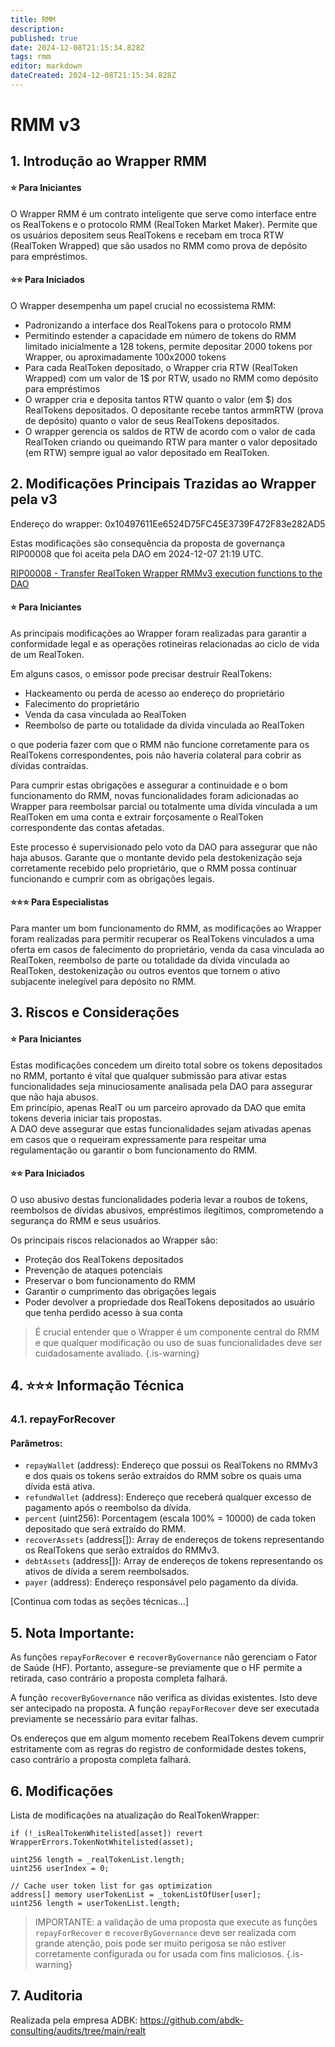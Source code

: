 ```yaml
---
title: RMM
description: 
published: true
date: 2024-12-08T21:15:34.828Z
tags: rmm
editor: markdown
dateCreated: 2024-12-08T21:15:34.828Z
---
```


# **RMM v3**

## **1. Introdução ao Wrapper RMM**

#### **⭐ Para Iniciantes**

O Wrapper RMM é um contrato inteligente que serve como interface entre os RealTokens e o protocolo RMM (RealToken Market Maker). Permite que os usuários depositem seus RealTokens e recebam em troca RTW (RealToken Wrapped) que são usados no RMM como prova de depósito para empréstimos.

#### **⭐⭐ Para Iniciados**

O Wrapper desempenha um papel crucial no ecossistema RMM:

- Padronizando a interface dos RealTokens para o protocolo RMM
- Permitindo estender a capacidade em número de tokens do RMM limitado inicialmente a 128 tokens, permite depositar 2000 tokens por Wrapper, ou aproximadamente 100x2000 tokens
- Para cada RealToken depositado, o Wrapper cria RTW (RealToken Wrapped) com um valor de 1$ por RTW, usado no RMM como depósito para empréstimos
- O wrapper cria e deposita tantos RTW quanto o valor (em $) dos RealTokens depositados.
  O depositante recebe tantos armmRTW (prova de depósito) quanto o valor de seus RealTokens depositados.
- O wrapper gerencia os saldos de RTW de acordo com o valor de cada RealToken criando ou queimando RTW para manter o valor depositado (em RTW) sempre igual ao valor depositado em RealToken.

## **2. Modificações Principais Trazidas ao Wrapper pela v3**

Endereço do wrapper: 0x10497611Ee6524D75FC45E3739F472F83e282AD5

Estas modificações são consequência da proposta de governança RIP00008 que foi aceita pela DAO em 2024-12-07 21:19 UTC.

[RIP00008 - Transfer RealToken Wrapper RMMv3 execution functions to the DAO](https://www.tally.xyz/gov/realtoken-ecosystem-governance/proposal/4412019256781079844728885554420538992900805587725535743224739658055634526928)

#### **⭐ Para Iniciantes**

As principais modificações ao Wrapper foram realizadas para garantir a conformidade legal e as operações rotineiras relacionadas ao ciclo de vida de um RealToken.

Em alguns casos, o emissor pode precisar destruir RealTokens:

- Hackeamento ou perda de acesso ao endereço do proprietário
- Falecimento do proprietário
- Venda da casa vinculada ao RealToken
- Reembolso de parte ou totalidade da dívida vinculada ao RealToken

o que poderia fazer com que o RMM não funcione corretamente para os RealTokens correspondentes, pois não haveria colateral para cobrir as dívidas contraídas.

Para cumprir estas obrigações e assegurar a continuidade e o bom funcionamento do RMM, novas funcionalidades foram adicionadas ao Wrapper para reembolsar parcial ou totalmente uma dívida vinculada a um RealToken em uma conta e extrair forçosamente o RealToken correspondente das contas afetadas.

Este processo é supervisionado pelo voto da DAO para assegurar que não haja abusos.
Garante que o montante devido pela destokenização seja corretamente recebido pelo proprietário, que o RMM possa continuar funcionando e cumprir com as obrigações legais.

#### **⭐⭐⭐ Para Especialistas**

Para manter um bom funcionamento do RMM, as modificações ao Wrapper foram realizadas para permitir recuperar os RealTokens vinculados a uma oferta em casos de falecimento do proprietário, venda da casa vinculada ao RealToken, reembolso de parte ou totalidade da dívida vinculada ao RealToken, destokenização ou outros eventos que tornem o ativo subjacente inelegível para depósito no RMM.

## **3. Riscos e Considerações**

#### **⭐ Para Iniciantes**

Estas modificações concedem um direito total sobre os tokens depositados no RMM, portanto é vital que qualquer submissão para ativar estas funcionalidades seja minuciosamente analisada pela DAO para assegurar que não haja abusos.  
Em princípio, apenas RealT ou um parceiro aprovado da DAO que emita tokens deveria iniciar tais propostas.  
A DAO deve assegurar que estas funcionalidades sejam ativadas apenas em casos que o requeiram expressamente para respeitar uma regulamentação ou garantir o bom funcionamento do RMM.

#### **⭐⭐ Para Iniciados**

O uso abusivo destas funcionalidades poderia levar a roubos de tokens, reembolsos de dívidas abusivos, empréstimos ilegítimos, comprometendo a segurança do RMM e seus usuários.

Os principais riscos relacionados ao Wrapper são:

- Proteção dos RealTokens depositados
- Prevenção de ataques potenciais
- Preservar o bom funcionamento do RMM
- Garantir o cumprimento das obrigações legais
- Poder devolver a propriedade dos RealTokens depositados ao usuário que tenha perdido acesso à sua conta

> É crucial entender que o Wrapper é um componente central do RMM e que qualquer modificação ou uso de suas funcionalidades deve ser cuidadosamente avaliado.
> {.is-warning}

## **4. ⭐⭐⭐ Informação Técnica**

### **4.1. repayForRecover**

#### **Parâmetros:**

- `repayWallet` (address): Endereço que possui os RealTokens no RMMv3 e dos quais os tokens serão extraídos do RMM sobre os quais uma dívida está ativa.
- `refundWallet` (address): Endereço que receberá qualquer excesso de pagamento após o reembolso da dívida.
- `percent` (uint256): Porcentagem (escala 100% = 10000) de cada token depositado que será extraído do RMM.
- `recoverAssets` (address[]): Array de endereços de tokens representando os RealTokens que serão extraídos do RMMv3.
- `debtAssets` (address[]): Array de endereços de tokens representando os ativos de dívida a serem reembolsados.
- `payer` (address): Endereço responsável pelo pagamento da dívida.

[Continua com todas as seções técnicas...]

## **5. Nota Importante:**

As funções `repayForRecover` e `recoverByGovernance` não gerenciam o Fator de Saúde (HF). Portanto, assegure-se previamente que o HF permite a retirada, caso contrário a proposta completa falhará.

A função `recoverByGovernance` não verifica as dívidas existentes. Isto deve ser antecipado na proposta. A função `repayForRecover` deve ser executada previamente se necessário para evitar falhas.

Os endereços que em algum momento recebem RealTokens devem cumprir estritamente com as regras do registro de conformidade destes tokens, caso contrário a proposta completa falhará.

## **6. Modificações**

Lista de modificações na atualização do RealTokenWrapper:

```
if (!_isRealTokenWhitelisted[asset]) revert WrapperErrors.TokenNotWhitelisted(asset);
```

```
uint256 length = _realTokenList.length;
uint256 userIndex = 0;
```

```
// Cache user token list for gas optimization
address[] memory userTokenList = _tokenListOfUser[user];
uint256 length = userTokenList.length;
```

> IMPORTANTE: a validação de uma proposta que execute as funções `repayForRecover` e `recoverByGovernance` deve ser realizada com grande atenção, pois pode ser muito perigosa se não estiver corretamente configurada ou for usada com fins maliciosos.
> {.is-warning}

## **7. Auditoria**

Realizada pela empresa ADBK: https://github.com/abdk-consulting/audits/tree/main/realt